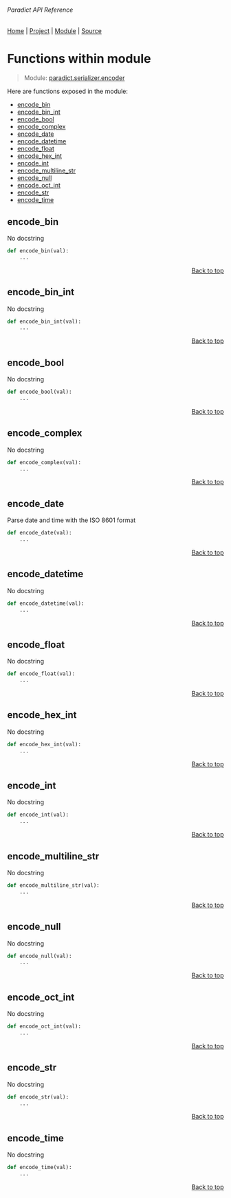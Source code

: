 ###### Paradict API Reference
[Home](/docs/api/README.md) | [Project](/README.md) | [Module](/docs/api/modules/paradict/serializer/encoder/README.md) | [Source](/paradict/serializer/encoder.py)

# Functions within module
> Module: [paradict.serializer.encoder](/docs/api/modules/paradict/serializer/encoder/README.md)

Here are functions exposed in the module:
- [encode\_bin](#encode_bin)
- [encode\_bin\_int](#encode_bin_int)
- [encode\_bool](#encode_bool)
- [encode\_complex](#encode_complex)
- [encode\_date](#encode_date)
- [encode\_datetime](#encode_datetime)
- [encode\_float](#encode_float)
- [encode\_hex\_int](#encode_hex_int)
- [encode\_int](#encode_int)
- [encode\_multiline\_str](#encode_multiline_str)
- [encode\_null](#encode_null)
- [encode\_oct\_int](#encode_oct_int)
- [encode\_str](#encode_str)
- [encode\_time](#encode_time)

## encode\_bin
No docstring

```python
def encode_bin(val):
    ...
```

<p align="right"><a href="#paradict-api-reference">Back to top</a></p>

## encode\_bin\_int
No docstring

```python
def encode_bin_int(val):
    ...
```

<p align="right"><a href="#paradict-api-reference">Back to top</a></p>

## encode\_bool
No docstring

```python
def encode_bool(val):
    ...
```

<p align="right"><a href="#paradict-api-reference">Back to top</a></p>

## encode\_complex
No docstring

```python
def encode_complex(val):
    ...
```

<p align="right"><a href="#paradict-api-reference">Back to top</a></p>

## encode\_date
Parse date and time with the ISO 8601 format

```python
def encode_date(val):
    ...
```

<p align="right"><a href="#paradict-api-reference">Back to top</a></p>

## encode\_datetime
No docstring

```python
def encode_datetime(val):
    ...
```

<p align="right"><a href="#paradict-api-reference">Back to top</a></p>

## encode\_float
No docstring

```python
def encode_float(val):
    ...
```

<p align="right"><a href="#paradict-api-reference">Back to top</a></p>

## encode\_hex\_int
No docstring

```python
def encode_hex_int(val):
    ...
```

<p align="right"><a href="#paradict-api-reference">Back to top</a></p>

## encode\_int
No docstring

```python
def encode_int(val):
    ...
```

<p align="right"><a href="#paradict-api-reference">Back to top</a></p>

## encode\_multiline\_str
No docstring

```python
def encode_multiline_str(val):
    ...
```

<p align="right"><a href="#paradict-api-reference">Back to top</a></p>

## encode\_null
No docstring

```python
def encode_null(val):
    ...
```

<p align="right"><a href="#paradict-api-reference">Back to top</a></p>

## encode\_oct\_int
No docstring

```python
def encode_oct_int(val):
    ...
```

<p align="right"><a href="#paradict-api-reference">Back to top</a></p>

## encode\_str
No docstring

```python
def encode_str(val):
    ...
```

<p align="right"><a href="#paradict-api-reference">Back to top</a></p>

## encode\_time
No docstring

```python
def encode_time(val):
    ...
```

<p align="right"><a href="#paradict-api-reference">Back to top</a></p>

